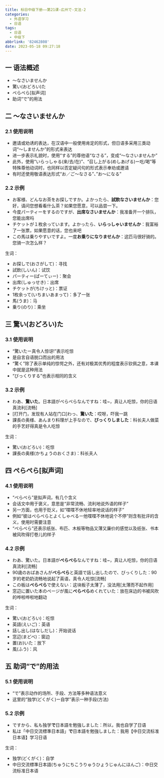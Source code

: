 ```yaml
---
title: 标日中级下册——第21课-広州で-文法-2
categories:
  - 外语学习
  - 日语
tags:
  - 日语
  - 中级下
abbrlink: '82462808'
date: 2023-05-18 09:27:18
---
```

## 一 语法概述

* ～なさいませんか
* 驚い(おどろい)た
* ぺらぺら[拟声词]
* 助词“で”的用法

<!--more-->

## 二 ～なさいませんか

### 2.1 使用说明

* 邀请或劝诱的表达，在汉语中一般使用肯定的形式，但日语多采用三类动词“～しませんか”的形式来表达
* 进一步表示礼貌时，使用“する”的尊他语“なさる”，变成“～なさいませんか”
* 此外，使用“いらっしゃる(来/去/在)”、“召し上がる(めしあげる)ー吃/喝”等特殊尊他动词时，也同样以否定疑问句的形式表示奉劝或邀请
* 有时还使用敬语表达形式“お／ご～なさる”、”お～になる”

### 2.2 示例

* お客様、どんなお茶をお探しですか。よかったら、**試飲なさいませんか**：您好，请问您想看看什么茶？如果您愿意，可以品尝一下。
* 今度パーティーをするのですが、**出席なさいませんか**：我准备开一个排队，您能出席吗
* チケットが１枚余っています。よかったら、**いらっしゃいませんか**：我富裕了一张票，如果愿意的话，您也来吧
* この馬は乗りやすいですよ。一度**お乗りになりませんか**：这匹马很好骑的。您骑一次怎么样？

生词：

* お探しで(おさがして)：寻找
* 試飲(しいん)：试饮
* パーティー(ぱーてぃー)：聚会
* 出席(しゅっせき)：出席
* チケットが(ちけっと)：票证
* 1枚余って(いちまいあまって)：多了一张
* 馬(うま)：马
* 乗り(のり)：乘坐

## 三 驚い(おどろい)た

### 3.1 使用说明

* “驚いたー真令人惊讶!”表示吃惊
* 是自言自语脱口而出的用法
* “驚く”除了表示单纯的惊愕之外，还有对极其优秀的程度表示钦佩之意，本课中就是这种用法
* “びっくりする”也表示相同的含义

### 3.2 示例

* わあ、**驚いた**。日本語がぺらぺらなんですね：哇~，真让人吃惊，你的日语真流利[流畅]
* [打开门，发现有人站在门口]わっ、**驚いた**：哎呀，吓我一跳
* 課長の奥様、あんまり料理が上手なので、**びっくりしました**：科长夫人做菜的手艺好得真是令人吃惊

生词：

* 驚い(おどろい)：吃惊
* 課長の奥様(かちょうのおくさま)：科长夫人

## 四 ぺらぺら[拟声词]

### 4.1 使用说明

* “ぺらぺら”是拟声词，有几个含义
* 会话文中用于褒义，意思是“非常流畅、流利地说外语的样子”
* 另一方面，也用于贬义，如“喋喋不休地轻率地说话的样子”
* 例如“彼はぺらぺらとよくしゃべるー他喋喋不休地说个不停”则含有批评的含义，使用时需要注意
* “ぺらぺら”还表示纸张、布匹、木板等物品又薄又廉价的感觉以及纸张、书本被风吹得打卷儿的样子

### 4.2 示例

* わあ、驚いた。日本語が**ぺらぺら**なんですね：哇~，真让人吃惊，你的日语真流利[流畅]
* 90歳のおばあさんが**ぺらぺら**と英語で話し出したので、びっくりした：90岁的老奶奶流畅地说起了英语，真令人吃惊[流畅]
* この板は**ぺらぺら**で使えない：这块板子太薄了，没法用[太薄而不起作用]
* 窓辺に置いた本のページが風に**ぺらぺら**めくれていた：放在床边的书被风吹的哗啦哗啦地翻动

生词：

* 驚い(おどろい)：吃惊
* 英語(えいご)：英语
* 話し出し(はなしだし)：开始说话
* 窓辺(まどべ)：窗边
* 置(お)いた：放下
* 風(ふう)：风

## 五 助词“で”的用法

### 5.1 使用说明

* “で”表示动作的场所、手段、方法等多种语法意义
* 这里的“独学(どくがく)ー自学”表示一种手段(方法)

### 5.2 示例

* ですから、私も独学**で**日本語を勉強しました：所以，我也自学了日语
* 私は「中日交流標準日本語」**で**日本語を勉強しました：我用【中日交流标准日本语】学习日语

生词：

* 独学(どくがく)：自学
* 中日交流標準日本語(ちゅうにちこうりゅうひょうじゅんにほんご)：中日交流标准日本语


